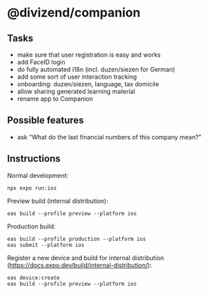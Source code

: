# @divizend/companion

## Tasks

- make sure that user registration is easy and works
- add FaceID login
- do fully automated i18n (incl. duzen/siezen for German)
- add some sort of user interaction tracking
- onboarding: duzen/siezen, language, tax domicile
- allow sharing generated learning material
- rename app to Companion

## Possible features

- ask "What do the last financial numbers of this company mean?"

## Instructions

Normal development:

```
npx expo run:ios
```

Preview build (internal distribution):

```
eas build --profile preview --platform ios
```

Production build:

```
eas build --profile production --platform ios
eas submit --platform ios
```

Register a new device and build for internal distribution (https://docs.expo.dev/build/internal-distribution/):

```
eas device:create
eas build --profile preview --platform ios
```
